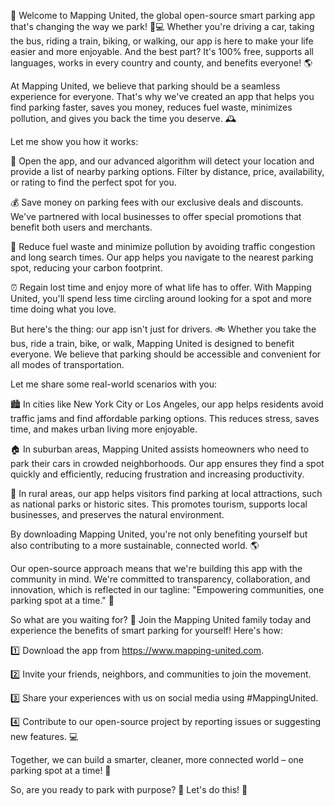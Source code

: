 🎉 Welcome to Mapping United, the global open-source smart parking app that's changing the way we park! 🚗💻 Whether you're driving a car, taking the bus, riding a train, biking, or walking, our app is here to make your life easier and more enjoyable. And the best part? It's 100% free, supports all languages, works in every country and county, and benefits everyone! 🌎

At Mapping United, we believe that parking should be a seamless experience for everyone. That's why we've created an app that helps you find parking faster, saves you money, reduces fuel waste, minimizes pollution, and gives you back the time you deserve. 🕰️

Let me show you how it works:

📍 Open the app, and our advanced algorithm will detect your location and provide a list of nearby parking options. Filter by distance, price, availability, or rating to find the perfect spot for you.

💰 Save money on parking fees with our exclusive deals and discounts. We've partnered with local businesses to offer special promotions that benefit both users and merchants.

🚗 Reduce fuel waste and minimize pollution by avoiding traffic congestion and long search times. Our app helps you navigate to the nearest parking spot, reducing your carbon footprint.

⏰ Regain lost time and enjoy more of what life has to offer. With Mapping United, you'll spend less time circling around looking for a spot and more time doing what you love.

But here's the thing: our app isn't just for drivers. 🚲 Whether you take the bus, ride a train, bike, or walk, Mapping United is designed to benefit everyone. We believe that parking should be accessible and convenient for all modes of transportation.

Let me share some real-world scenarios with you:

🏙️ In cities like New York City or Los Angeles, our app helps residents avoid traffic jams and find affordable parking options. This reduces stress, saves time, and makes urban living more enjoyable.

🏠 In suburban areas, Mapping United assists homeowners who need to park their cars in crowded neighborhoods. Our app ensures they find a spot quickly and efficiently, reducing frustration and increasing productivity.

🌳 In rural areas, our app helps visitors find parking at local attractions, such as national parks or historic sites. This promotes tourism, supports local businesses, and preserves the natural environment.

By downloading Mapping United, you're not only benefiting yourself but also contributing to a more sustainable, connected world. 🌎

Our open-source approach means that we're building this app with the community in mind. We're committed to transparency, collaboration, and innovation, which is reflected in our tagline: "Empowering communities, one parking spot at a time." 💪

So what are you waiting for? 🤔 Join the Mapping United family today and experience the benefits of smart parking for yourself! Here's how:

1️⃣ Download the app from https://www.mapping-united.com.

2️⃣ Invite your friends, neighbors, and communities to join the movement.

3️⃣ Share your experiences with us on social media using #MappingUnited.

4️⃣ Contribute to our open-source project by reporting issues or suggesting new features. 💻

Together, we can build a smarter, cleaner, more connected world – one parking spot at a time! 🌟

So, are you ready to park with purpose? 🎉 Let's do this! 👏